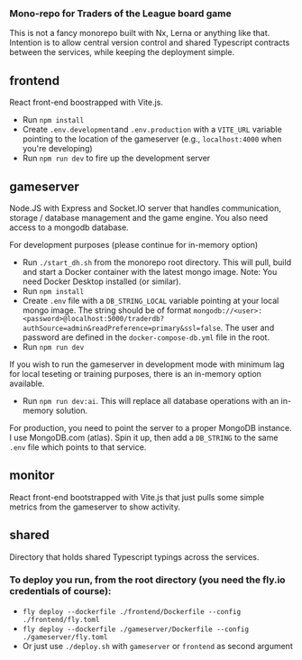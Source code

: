 ### Mono-repo for Traders of the League board game

This is not a fancy monorepo built with Nx, Lerna or anything like that. Intention is to allow central version control and shared Typescript contracts between the services, while keeping the deployment simple.

## frontend

React front-end boostrapped with Vite.js.

- Run `npm install`
- Create `.env.development`and `.env.production` with a `VITE_URL` variable pointing to the location of the gameserver (e.g., `localhost:4000` when you're developing)
- Run `npm run dev` to fire up the development server

## gameserver

Node.JS with Express and Socket.IO server that handles communication, storage / database management and the game engine.
You also need access to a mongodb database.

For development purposes (please continue for in-memory option)

- Run `./start_dh.sh` from the monorepo root directory. This will pull, build and start a Docker container with the latest mongo image. Note: You need Docker Desktop installed (or similar).
- Run `npm install`
- Create `.env` file with a `DB_STRING_LOCAL` variable pointing at your local mongo image. The string should be of format `mongodb://<user>:<password>@localhost:5000/traderdb?authSource=admin&readPreference=primary&ssl=false`. The user and password are defined in the `docker-compose-db.yml` file in the root.
- Run `npm run dev`

If you wish to run the gameserver in development mode with minimum lag for local teseting or training purposes, there is an in-memory option available.

- Run `npm run dev:ai`. This will replace all database operations with an in-memory solution.

For production, you need to point the server to a proper MongoDB instance. I use MongoDB.com (atlas). Spin it up, then add a `DB_STRING` to the same `.env` file which points to that service.

## monitor

React front-end bootstrapped with Vite.js that just pulls some simple metrics from the gameserver to show activity.

## shared

Directory that holds shared Typescript typings across the services.

### To deploy you run, from the root directory (you need the fly.io credentials of course):

- `fly deploy --dockerfile ./frontend/Dockerfile --config ./frontend/fly.toml`
- `fly deploy --dockerfile ./gameserver/Dockerfile --config ./gameserver/fly.toml`
- Or just use `./deploy.sh` with `gameserver` or `frontend` as second argument
